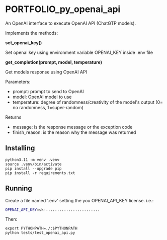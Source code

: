 # PORTFOLIO_py_openai_api

An OpenAI interface to execute OpenAI API (ChatGTP  models).

Implements the methods:

**set_openai_key()**

Set openai key using environment variable OPENAI_KEY inside .env file

**get_completion(prompt, model, temperature)**

Get models response using OpenAI API

Parameters:
- prompt: prompt to send to OpenAI
- model: OpenAI model to use
- temperature: degree of randomness/creativity of the model's output (0= no randomness, 1=super-random)

Returns
- message: is the response message or the exception code
- finish_reason: is the reason why the message was returned



## Installing

~~~
python3.11 -m venv .venv
source .venv/bin/activate
pip install --upgrade pip
pip install -r requirements.txt 
~~~

## Running

Create a file named '.env' setting the you OPENAI_API_KEY license. i.e.:

~~~bash
OPENAI_API_KEY=sk-........................
~~~
Then:
~~~
export PYTHONPATH=./:$PYTHONPATH
python tests/test_openai_api.py
~~~

